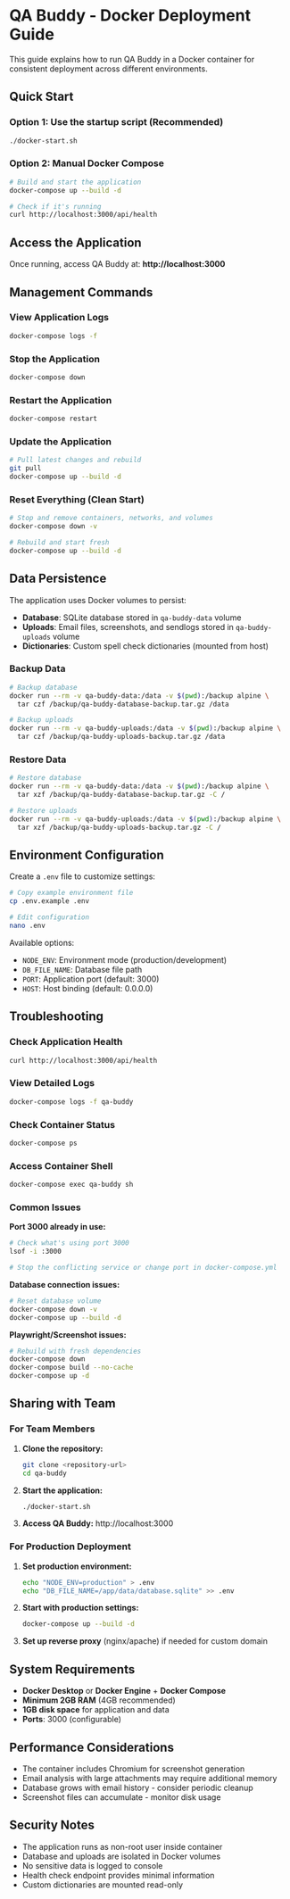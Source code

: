 # QA Buddy - Docker Deployment Guide

This guide explains how to run QA Buddy in a Docker container for consistent deployment across different environments.

## Quick Start

### Option 1: Use the startup script (Recommended)

```bash
./docker-start.sh
```

### Option 2: Manual Docker Compose

```bash
# Build and start the application
docker-compose up --build -d

# Check if it's running
curl http://localhost:3000/api/health
```

## Access the Application

Once running, access QA Buddy at: **http://localhost:3000**

## Management Commands

### View Application Logs

```bash
docker-compose logs -f
```

### Stop the Application

```bash
docker-compose down
```

### Restart the Application

```bash
docker-compose restart
```

### Update the Application

```bash
# Pull latest changes and rebuild
git pull
docker-compose up --build -d
```

### Reset Everything (Clean Start)

```bash
# Stop and remove containers, networks, and volumes
docker-compose down -v

# Rebuild and start fresh
docker-compose up --build -d
```

## Data Persistence

The application uses Docker volumes to persist:

- **Database**: SQLite database stored in `qa-buddy-data` volume
- **Uploads**: Email files, screenshots, and sendlogs stored in `qa-buddy-uploads` volume
- **Dictionaries**: Custom spell check dictionaries (mounted from host)

### Backup Data

```bash
# Backup database
docker run --rm -v qa-buddy-data:/data -v $(pwd):/backup alpine \
  tar czf /backup/qa-buddy-database-backup.tar.gz /data

# Backup uploads
docker run --rm -v qa-buddy-uploads:/data -v $(pwd):/backup alpine \
  tar czf /backup/qa-buddy-uploads-backup.tar.gz /data
```

### Restore Data

```bash
# Restore database
docker run --rm -v qa-buddy-data:/data -v $(pwd):/backup alpine \
  tar xzf /backup/qa-buddy-database-backup.tar.gz -C /

# Restore uploads
docker run --rm -v qa-buddy-uploads:/data -v $(pwd):/backup alpine \
  tar xzf /backup/qa-buddy-uploads-backup.tar.gz -C /
```

## Environment Configuration

Create a `.env` file to customize settings:

```bash
# Copy example environment file
cp .env.example .env

# Edit configuration
nano .env
```

Available options:

- `NODE_ENV`: Environment mode (production/development)
- `DB_FILE_NAME`: Database file path
- `PORT`: Application port (default: 3000)
- `HOST`: Host binding (default: 0.0.0.0)

## Troubleshooting

### Check Application Health

```bash
curl http://localhost:3000/api/health
```

### View Detailed Logs

```bash
docker-compose logs -f qa-buddy
```

### Check Container Status

```bash
docker-compose ps
```

### Access Container Shell

```bash
docker-compose exec qa-buddy sh
```

### Common Issues

**Port 3000 already in use:**

```bash
# Check what's using port 3000
lsof -i :3000

# Stop the conflicting service or change port in docker-compose.yml
```

**Database connection issues:**

```bash
# Reset database volume
docker-compose down -v
docker-compose up --build -d
```

**Playwright/Screenshot issues:**

```bash
# Rebuild with fresh dependencies
docker-compose down
docker-compose build --no-cache
docker-compose up -d
```

## Sharing with Team

### For Team Members

1. **Clone the repository:**

   ```bash
   git clone <repository-url>
   cd qa-buddy
   ```

2. **Start the application:**

   ```bash
   ./docker-start.sh
   ```

3. **Access QA Buddy:** http://localhost:3000

### For Production Deployment

1. **Set production environment:**

   ```bash
   echo "NODE_ENV=production" > .env
   echo "DB_FILE_NAME=/app/data/database.sqlite" >> .env
   ```

2. **Start with production settings:**

   ```bash
   docker-compose up --build -d
   ```

3. **Set up reverse proxy** (nginx/apache) if needed for custom domain

## System Requirements

- **Docker Desktop** or **Docker Engine** + **Docker Compose**
- **Minimum 2GB RAM** (4GB recommended)
- **1GB disk space** for application and data
- **Ports**: 3000 (configurable)

## Performance Considerations

- The container includes Chromium for screenshot generation
- Email analysis with large attachments may require additional memory
- Database grows with email history - consider periodic cleanup
- Screenshot files can accumulate - monitor disk usage

## Security Notes

- The application runs as non-root user inside container
- Database and uploads are isolated in Docker volumes
- No sensitive data is logged to console
- Health check endpoint provides minimal information
- Custom dictionaries are mounted read-only
